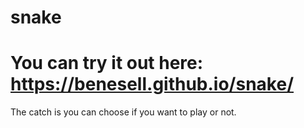 # snake

# You can try it out here: https://benesell.github.io/snake/

The catch is you can choose if you want to play or not.

